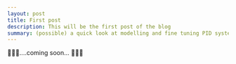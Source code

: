 ```yaml
---
layout: post
title: First post
description: This will be the first post of the blog
summary: (possible) a quick look at modelling and fine tuning PID systems
---
```


👷‍♂️🚧....coming soon... 🚧👷‍♂️
